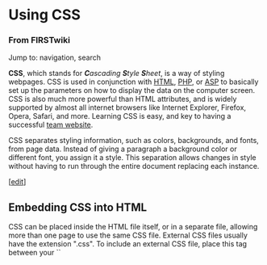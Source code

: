 # Using CSS

### From FIRSTwiki

Jump to: navigation, search

**CSS**, which stands for _**C**ascading **S**tyle **S**heet_, is a way of styling webpages. CSS is used in conjunction with [HTML](/index.php?title=HTML&action=edit "HTML" ), [PHP](/index.php?title=PHP&action=edit "PHP" ), or [ASP](/index.php?title=ASP&action=edit "ASP" ) to basically set up the parameters on how to display the data on the computer screen. CSS is also much more powerful than HTML attributes, and is widely supported by almost all internet browsers like Internet Explorer, Firefox, Opera, Safari, and more. Learning CSS is easy, and key to having a successful [team website](/index.php?title=Team_website&action=edit "Team website" ). 

CSS separates styling information, such as colors, backgrounds, and fonts,
from page data. Instead of giving a paragraph a background color or different
font, you assign it a style. This separation allows changes in style without
having to run through the entire document replacing each instance.

[[edit](/index.php?title=Using_CSS&action=edit&section=1 "Edit section:
Embedding CSS into HTML" )]

##  Embedding CSS into HTML

CSS can be placed inside the HTML file itself, or in a separate file, allowing
more than one page to use the same CSS file. External CSS files usually have
the extension ".css". To include an external CSS file, place this tag between
your ``

